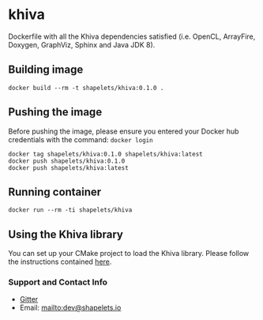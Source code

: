 # khiva

Dockerfile with all the Khiva dependencies satisfied (i.e. OpenCL, ArrayFire, Doxygen, GraphViz, Sphinx and Java JDK 8).


## Building image

```
docker build --rm -t shapelets/khiva:0.1.0 .
```

## Pushing the image

Before pushing the image, please ensure you entered your Docker hub credentials with the command: `docker login`

```
docker tag shapelets/khiva:0.1.0 shapelets/khiva:latest
docker push shapelets/khiva:0.1.0
docker push shapelets/khiva:latest
```

## Running container

```
docker run --rm -ti shapelets/khiva
```

## Using the Khiva library

You can set up your CMake project to load the Khiva library. Please follow the instructions contained [here](https://khiva.readthedocs.io/en/latest/cmake.html).


### Support and Contact Info

* [Gitter](https://gitter.im/shapelets-io/khiva?source=orgpage)
* Email: <mailto:dev@shapelets.io>